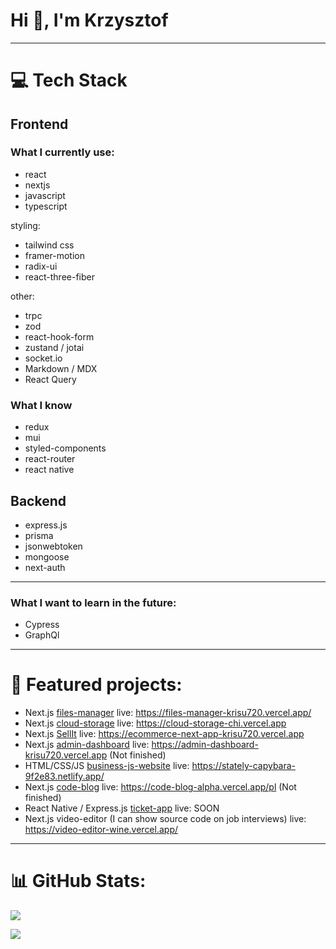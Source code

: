 <h1>Hi 👋, I'm Krzysztof</h1>

---

# 💻 Tech Stack
## Frontend 

### What I currently use: 

- react
- nextjs
- javascript
- typescript


styling:
- tailwind css
- framer-motion
- radix-ui
- react-three-fiber

other:
- trpc
- zod
- react-hook-form
- zustand / jotai
- socket.io
- Markdown / MDX
- React Query
  
### What I know

- redux
- mui
- styled-components
- react-router
- react native 

## Backend

- express.js
- prisma
- jsonwebtoken
- mongoose
- next-auth

---

### What I want to learn in the future:
- Cypress
- GraphQl
---

# 📝 Featured projects:
- Next.js [files-manager](https://github.com/Krisu720/files-manager) live: https://files-manager-krisu720.vercel.app/
- Next.js [cloud-storage](https://github.com/Krisu720/cloud-storage) live: https://cloud-storage-chi.vercel.app
- Next.js [SellIt](https://github.com/Krisu720/ecommerce-next-app) live: https://ecommerce-next-app-krisu720.vercel.app
- Next.js [admin-dashboard](https://github.com/Krisu720/admin-dashboard) live: https://admin-dashboard-krisu720.vercel.app (Not finished)
- HTML/CSS/JS [business-js-website](https://github.com/Krisu720/business-js-website) live: https://stately-capybara-9f2e83.netlify.app/ 
- Next.js [code-blog](https://github.com/Krisu720/code-blog) live: https://code-blog-alpha.vercel.app/pl (Not finished)
- React Native / Express.js [ticket-app](https://github.com/Krisu720/ticket-app) live: SOON 
- Next.js video-editor (I can show source code on job interviews) live: https://video-editor-wine.vercel.app/
---

# 📊 GitHub Stats:
![](https://github-readme-stats.vercel.app/api/top-langs/?username=krisu720&theme=blue-green&hide_border=true&include_all_commits=false&count_private=false&layout=compact)<br/>


[![](https://visitcount.itsvg.in/api?id=krisu720&icon=0&color=0)](https://visitcount.itsvg.in)

<!-- Proudly created with GPRM ( https://gprm.itsvg.in ) -->
